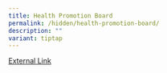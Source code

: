 ```yaml
---
title: Health Promotion Board
permalink: /hidden/health-promotion-board/
description: ""
variant: tiptap
---
```

<a href="https://sites.google.com/moe.edu.sg/fcps-g-site-partnership/health-promotion-board-home">External Link</a>